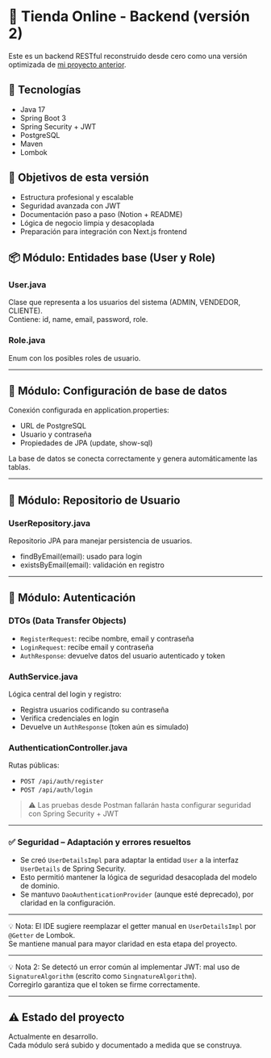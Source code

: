 # 🛒 Tienda Online - Backend (versión 2)

Este es un backend RESTful reconstruido desde cero como una versión optimizada de [mi proyecto anterior](https://github.com/OscarIGonzalezG/TiendaRopa_BackEnd).

## 🚀 Tecnologías
- Java 17
- Spring Boot 3
- Spring Security + JWT
- PostgreSQL
- Maven
- Lombok

## 📌 Objetivos de esta versión
- Estructura profesional y escalable
- Seguridad avanzada con JWT
- Documentación paso a paso (Notion + README)
- Lógica de negocio limpia y desacoplada
- Preparación para integración con Next.js frontend

## 📦 Módulo: Entidades base (User y Role)

### User.java
Clase que representa a los usuarios del sistema (ADMIN, VENDEDOR, CLIENTE).  
Contiene: id, name, email, password, role.

### Role.java
Enum con los posibles roles de usuario.

---

## 🧾 Módulo: Configuración de base de datos

Conexión configurada en application.properties:

- URL de PostgreSQL
- Usuario y contraseña
- Propiedades de JPA (update, show-sql)

La base de datos se conecta correctamente y genera automáticamente las tablas.

---

## 📁 Módulo: Repositorio de Usuario

### UserRepository.java
Repositorio JPA para manejar persistencia de usuarios.

- findByEmail(email): usado para login
- existsByEmail(email): validación en registro

---
## 🔐 Módulo: Autenticación

### DTOs (Data Transfer Objects)
- `RegisterRequest`: recibe nombre, email y contraseña
- `LoginRequest`: recibe email y contraseña
- `AuthResponse`: devuelve datos del usuario autenticado y token

### AuthService.java
Lógica central del login y registro:
- Registra usuarios codificando su contraseña
- Verifica credenciales en login
- Devuelve un `AuthResponse` (token aún es simulado)

### AuthenticationController.java
Rutas públicas:
- `POST /api/auth/register`
- `POST /api/auth/login`

> ⚠️ Las pruebas desde Postman fallarán hasta configurar seguridad con Spring Security + JWT

---

### ✅ Seguridad – Adaptación y errores resueltos

- Se creó `UserDetailsImpl` para adaptar la entidad `User` a la interfaz `UserDetails` de Spring Security.
- Esto permitió mantener la lógica de seguridad desacoplada del modelo de dominio.
- Se mantuvo `DaoAuthenticationProvider` (aunque esté deprecado), por claridad en la configuración.

---
💡 Nota:
El IDE sugiere reemplazar el getter manual en `UserDetailsImpl` por `@Getter` de Lombok.  
Se mantiene manual para mayor claridad en esta etapa del proyecto.

---
💡 Nota 2:
Se detectó un error común al implementar JWT: mal uso de `SignatureAlgorithm` (escrito como `SingnatureAlgorithm`).  
Corregirlo garantiza que el token se firme correctamente.

---
## ⚠ Estado del proyecto
Actualmente en desarrollo.  
Cada módulo será subido y documentado a medida que se construya.

